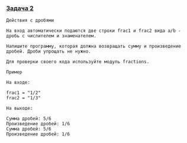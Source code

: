 ### [Задача 2](https://autotest.gb.ru/problems/92?lesson_id=407706&_ga=2.46699943.1271577593.1704395565-8102908836.1699019265)
```
Действия с дробями

На вход автоматически подаются две строки frac1 и frac2 вида a/b - дробь с числителем и знаменателем.

Напишите программу, которая должна возвращать сумму и произведение дробей. Дроби упрощать не нужно.

Для проверки своего кода используйте модуль fractions.

Пример

На входе:

frac1 = "1/2"
frac2 = "1/3"

На выходе:

Сумма дробей: 5/6
Произведение дробей: 1/6
Сумма дробей: 5/6
Произведение дробей: 1/6

```